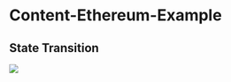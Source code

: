 # Content-Ethereum-Example

## State Transition

![](https://gyazo.com/1f41aecaa65753624482c81e5d2f8535.png)
